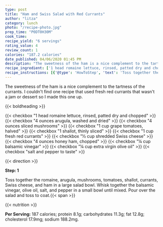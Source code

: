 ```yaml
---
type: post
title: "Ham and Swiss Salad with Red Currants"
author: "litza"
category: lunch
photo: "/recipe-photo.jpg"
prep_time: "P0DT0H30M"
cook_time: 
recipe_yield: "6 servings"
rating_value: 4
review_count: 1
calories: "187.2 calories"
date_published: 04/06/2020 01:45 PM
description: "The sweetness of the ham is a nice complement to the tartness of the currants. I couldn't find one recipe that used fresh red currants that wasn't a jam or dessert so I made this one up."
recipe_ingredient: ['1 head romaine lettuce, rinsed, patted dry and chopped', '4 ounces arugula, washed and dried', '4 ounces sliced mushrooms', '1 cup grape tomatoes, halved', '1 shallot, thinly sliced', '1 cup fresh red currants', '½ cup shredded Swiss cheese', '4 ounces honey ham, chopped', '¼ cup balsamic vinegar', '¼ cup extra virgin olive oil', 'salt and pepper to taste']
recipe_instructions: [{'@type': 'HowToStep', 'text': 'Toss together the romaine, arugula, mushrooms, tomatoes, shallot, currants, Swiss cheese, and ham in a large salad bowl. Whisk together the balsamic vinegar, olive oil, salt, and pepper in a small bowl until mixed. Pour over the salad and toss to coat.\n'}]
---
```


The sweetness of the ham is a nice complement to the tartness of the currants. I couldn't find one recipe that used fresh red currants that wasn't a jam or dessert so I made this one up. 

{{< boldheading >}}

{{< checkbox "1 head romaine lettuce, rinsed, patted dry and chopped" >}}
{{< checkbox "4 ounces arugula, washed and dried" >}}
{{< checkbox "4 ounces sliced mushrooms" >}}
{{< checkbox "1 cup grape tomatoes, halved" >}}
{{< checkbox "1  shallot, thinly sliced" >}}
{{< checkbox "1 cup fresh red currants" >}}
{{< checkbox "½ cup shredded Swiss cheese" >}}
{{< checkbox "4 ounces honey ham, chopped" >}}
{{< checkbox "¼ cup balsamic vinegar" >}}
{{< checkbox "¼ cup extra virgin olive oil" >}}
{{< checkbox "salt and pepper to taste" >}}


{{< direction >}}

**Step: 1**

Toss together the romaine, arugula, mushrooms, tomatoes, shallot, currants, Swiss cheese, and ham in a large salad bowl. Whisk together the balsamic vinegar, olive oil, salt, and pepper in a small bowl until mixed. Pour over the salad and toss to coat.{{< span >}}

{{< nutrition >}}

**Per Serving:** 187 calories; protein 8.1g; carbohydrates 11.3g; fat 12.8g; cholesterol 17.9mg; sodium 188.2mg.